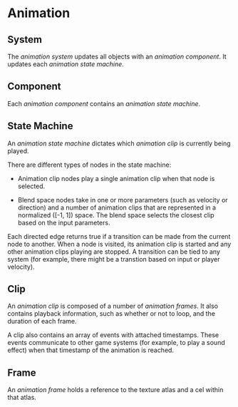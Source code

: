# Animation

## System

The _animation system_ updates all objects with an _animation component_. It updates each _animation state machine_.

## Component

Each _animation component_ contains an _animation state machine_.

## State Machine

An _animation state machine_ dictates which _animation clip_ is currently being played.

There are different types of nodes in the state machine:

- Animation clip nodes play a single animation clip when that node is selected.

- Blend space nodes take in one or more parameters (such as velocity or direction) and a number of animation clips that are represented in a normalized ([-1, 1]) space. The blend space selects the closest clip based on the input parameters.

Each directed edge returns true if a transition can be made from the current node to another. When a node is visited, its animation clip is started and any other animation clips playing are stopped. A transition can be tied to any system (for example, there might be a transtion based on input or player velocity).

## Clip

An _animation clip_ is composed of a number of _animation frames_. It also contains playback information, such as whether or not to loop, and the duration of each frame.

A clip also contains an array of events with attached timestamps. These events communicate to other game systems (for example, to play a sound effect) when that timestamp of the animation is reached.

## Frame

An _animation frame_ holds a reference to the texture atlas and a cel within that atlas.
